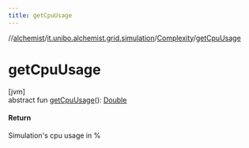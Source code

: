```yaml
---
title: getCpuUsage
---
```

//[alchemist](../../../index.html)/[it.unibo.alchemist.grid.simulation](../index.html)/[Complexity](index.html)/[getCpuUsage](get-cpu-usage.html)



# getCpuUsage



[jvm]\
abstract fun [getCpuUsage](get-cpu-usage.html)(): [Double](https://kotlinlang.org/api/latest/jvm/stdlib/kotlin/-double/index.html)



#### Return



Simulation's cpu usage in %




